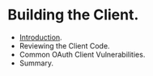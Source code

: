 # Building the Client.

- [Introduction](./03_01.md).
- Reviewing the Client Code.
- Common OAuth Client Vulnerabilities.
- Summary.
